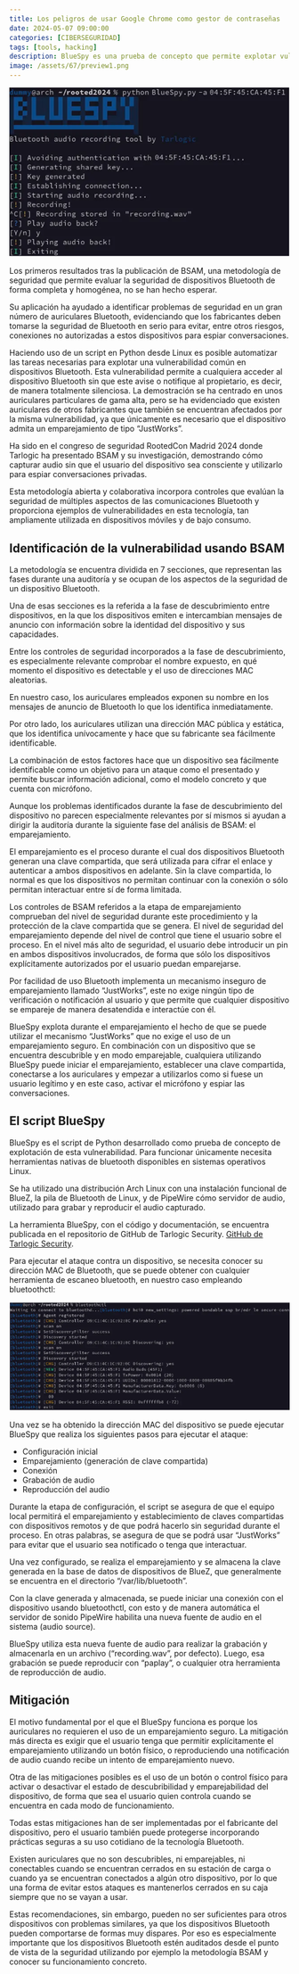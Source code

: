 ```yaml
---
title: Los peligros de usar Google Chrome como gestor de contraseñas
date: 2024-05-07 09:00:00 
categories: [CIBERSEGURIDAD]
tags: [tools, hacking]
description: BlueSpy es una prueba de concepto que permite explotar vulnerabilidades presentes en auriculares Bluetooth y espiar conversaciones privadas
image: /assets/67/preview1.png
---
```



![Imagen 00](/assets/67/067.png) 



Los primeros resultados tras la publicación de BSAM, una metodología de seguridad que permite evaluar la seguridad de dispositivos Bluetooth de forma completa y homogénea, no se han hecho esperar.

Su aplicación ha ayudado a identificar problemas de seguridad en un gran número de auriculares Bluetooth, evidenciando que los fabricantes deben tomarse la seguridad de Bluetooth en serio para evitar, entre otros riesgos, conexiones no autorizadas a estos dispositivos para espiar conversaciones.

Haciendo uso de un script en Python desde Linux es posible automatizar las tareas necesarias para explotar una vulnerabilidad común en dispositivos Bluetooth. Esta vulnerabilidad permite a cualquiera acceder al dispositivo Bluetooth sin que este avise o notifique al propietario, es decir, de manera totalmente silenciosa.
La demostración se ha centrado en unos auriculares particulares de gama alta, pero se ha evidenciado que existen auriculares de otros fabricantes que también se encuentran afectados por la misma vulnerabilidad, ya que únicamente es necesario que el dispositivo admita un emparejamiento de tipo “JustWorks”.

Ha sido en el congreso de seguridad RootedCon Madrid 2024 donde Tarlogic ha presentado BSAM y su investigación, demostrando cómo capturar audio sin que el usuario del dispositivo sea consciente y utilizarlo para espiar conversaciones privadas.

Esta metodología abierta y colaborativa incorpora controles que evalúan la seguridad de múltiples aspectos de las comunicaciones Bluetooth y proporciona ejemplos de vulnerabilidades en esta tecnología, tan ampliamente utilizada en dispositivos móviles y de bajo consumo.

## Identificación de la vulnerabilidad usando BSAM

La metodología se encuentra dividida en 7 secciones, que representan las fases durante una auditoría y se ocupan de los aspectos de la seguridad de un dispositivo Bluetooth.

Una de esas secciones es la referida a la fase de descubrimiento entre dispositivos, en la que los dispositivos emiten e intercambian mensajes de anuncio con información sobre la identidad del dispositivo y sus capacidades.

Entre los controles de seguridad incorporados a la fase de descubrimiento, es especialmente relevante comprobar el nombre expuesto, en qué momento el dispositivo es detectable y el uso de direcciones MAC aleatorias.

En nuestro caso, los auriculares empleados exponen su nombre en los mensajes de anuncio de Bluetooth lo que los identifica inmediatamente.

Por otro lado, los auriculares utilizan una dirección MAC pública y estática, que los identifica unívocamente y hace que su fabricante sea fácilmente identificable.

La combinación de estos factores hace que un dispositivo sea fácilmente identificable como un objetivo para un ataque como el presentado y permite buscar información adicional, como el modelo concreto y que cuenta con micrófono.

Aunque los problemas identificados durante la fase de descubrimiento del dispositivo no parecen especialmente relevantes por sí mismos si ayudan a dirigir la auditoría durante la siguiente fase del análisis de BSAM: el emparejamiento.

El emparejamiento es el proceso durante el cual dos dispositivos Bluetooth generan una clave compartida, que será utilizada para cifrar el enlace y autenticar a ambos dispositivos en adelante. Sin la clave compartida, lo normal es que los dispositivos no permitan continuar con la conexión o sólo permitan interactuar entre sí de forma limitada.

Los controles de BSAM referidos a la etapa de emparejamiento comprueban del nivel de seguridad durante este procedimiento y la protección de la clave compartida que se genera. El nivel de seguridad del emparejamiento depende del nivel de control que tiene el usuario sobre el proceso. En el nivel más alto de seguridad, el usuario debe introducir un pin en ambos dispositivos involucrados, de forma que sólo los dispositivos explícitamente autorizados por el usuario puedan emparejarse.

Por facilidad de uso Bluetooth implementa un mecanismo inseguro de emparejamiento llamado “JustWorks”, este no exige ningún tipo de verificación o notificación al usuario y que permite que cualquier dispositivo se empareje de manera desatendida e interactúe con él.

BlueSpy explota durante el emparejamiento el hecho de que se puede utilizar el mecanismo “JustWorks” que no exige el uso de un emparejamiento seguro. En combinación con un dispositivo que se encuentra descubrible y en modo emparejable, cualquiera utilizando BlueSpy puede iniciar el emparejamiento, establecer una clave compartida, conectarse a los auriculares y empezar a utilizarlos como si fuese un usuario legítimo y en este caso, activar el micrófono y espiar las conversaciones.

## El script BlueSpy

BlueSpy es el script de Python desarrollado como prueba de concepto de explotación de esta vulnerabilidad. Para funcionar únicamente necesita herramientas nativas de bluetooth disponibles en sistemas operativos Linux.

Se ha utilizado una distribución Arch Linux con una instalación funcional de BlueZ, la pila de Bluetooth de Linux, y de PipeWire cómo servidor de audio, utilizado para grabar y reproducir el audio capturado.

La herramienta BlueSpy, con el código y documentación, se encuentra publicada en el repositorio de GitHub de Tarlogic Security.
[GitHub de Tarlogic Security](https://github.com/TarlogicSecurity/BlueSpy).

Para ejecutar el ataque contra un dispositivo, se necesita conocer su dirección MAC de Bluetooth, que se puede obtener con cualquier herramienta de escaneo bluetooth, en nuestro caso empleando bluetoothctl:

![Imagen 01](/assets/67/067-1.png) 

Una vez se ha obtenido la dirección MAC del dispositivo se puede ejecutar BlueSpy que realiza los siguientes pasos para ejecutar el ataque:

- Configuración inicial
- Emparejamiento (generación de clave compartida)
- Conexión
- Grabación de audio
- Reproducción del audio

Durante la etapa de configuración, el script se asegura de que el equipo local permitirá el emparejamiento y establecimiento de claves compartidas con dispositivos remotos y de que podrá hacerlo sin seguridad durante el proceso. En otras palabras, se asegura de que se podrá usar “JustWorks” para evitar que el usuario sea notificado o tenga que interactuar.

Una vez configurado, se realiza el emparejamiento y se almacena la clave generada en la base de datos de dispositivos de BlueZ, que generalmente se encuentra en el directorio “/var/lib/bluetooth”.

Con la clave generada y almacenada, se puede iniciar una conexión con el dispositivo usando bluetoothctl, con esto y de manera automática el servidor de sonido PipeWire habilita una nueva fuente de audio en el sistema (audio source).

BlueSpy utiliza esta nueva fuente de audio para realizar la grabación y almacenarla en un archivo (“recording.wav”, por defecto). Luego, esa grabación se puede reproducir con “paplay”, o cualquier otra herramienta de reproducción de audio.

## Mitigación

El motivo fundamental por el que el BlueSpy funciona es porque los auriculares no requieren el uso de un emparejamiento seguro. La mitigación más directa es exigir que el usuario tenga que permitir explícitamente el emparejamiento utilizando un botón físico, o reproduciendo una notificación de audio cuando recibe un intento de emparejamiento nuevo.

Otra de las mitigaciones posibles es el uso de un botón o control físico para activar o desactivar el estado de descubribilidad y emparejabilidad del dispositivo, de forma que sea el usuario quien controla cuando se encuentra en cada modo de funcionamiento.

Todas estas mitigaciones han de ser implementadas por el fabricante del dispositivo, pero el usuario también puede protegerse incorporando prácticas seguras a su uso cotidiano de la tecnología Bluetooth.

Existen auriculares que no son descubribles, ni emparejables, ni conectables cuando se encuentran cerrados en su estación de carga o cuando ya se encuentran conectados a algún otro dispositivo, por lo que una forma de evitar estos ataques es mantenerlos cerrados en su caja siempre que no se vayan a usar.

Estas recomendaciones, sin embargo, pueden no ser suficientes para otros dispositivos con problemas similares, ya que los dispositivos Bluetooth pueden comportarse de formas muy dispares. Por eso es especialmente importante que los dispositivos Bluetooth estén auditados desde el punto de vista de la seguridad utilizando por ejemplo la metodología BSAM y conocer su funcionamiento concreto.


